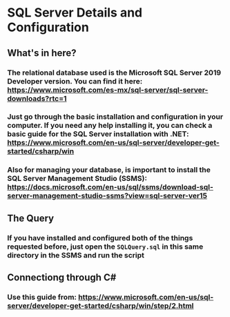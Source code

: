 # SQL Server Details and Configuration

## What's in here?

### The relational database used is the Microsoft SQL Server 2019 Developer version. You can find it here: <https://www.microsoft.com/es-mx/sql-server/sql-server-downloads?rtc=1>

### Just go through the basic installation and configuration in your computer. If you need any help installing it, you can check a basic guide for the SQL Server installation with .NET: <https://www.microsoft.com/en-us/sql-server/developer-get-started/csharp/win>

### Also for managing your database, is important to install the SQL Server Management Studio (SSMS): <https://docs.microsoft.com/en-us/sql/ssms/download-sql-server-management-studio-ssms?view=sql-server-ver15>

## The Query

### If you have installed and configured both of the things requested before, just open the  ``SQLQuery.sql`` in this same directory in the SSMS and run the script

## Connectiong through C\#

### Use this guide from: <https://www.microsoft.com/en-us/sql-server/developer-get-started/csharp/win/step/2.html>